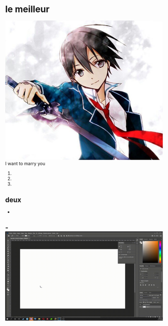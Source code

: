 # le meilleur

![kirito](image.png)
I want to marry you

1.
1.
1.
## deux
-
-![gif](2021-11-17-20-44-57.gif)
-
